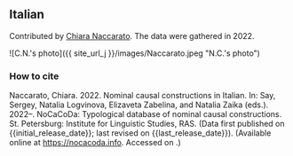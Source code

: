 ## Italian

Contributed by [Chiara Naccarato](https://www.hse.ru/en/org/persons/224233250). The data were gathered in 2022.

![C.N.'s photo]({{ site_url_j }}/images/Naccarato.jpeg "N.C.'s photo")

### How to cite

Naccarato, Chiara. 2022. Nominal causal constructions in Italian. In: Say, Sergey, Natalia Logvinova,
Elizaveta Zabelina, and Natalia Zaika (eds.). 2022–. NoCaCoDa: Typological database of nominal causal constructions.
St. Petersburg: Institute for Linguistic Studies, RAS. (Data first published on {{initial_release_date}};
last revised on {{last_release_date}}). (Available online at https://nocacoda.info. Accessed on <span class="today-span"></span>.)
